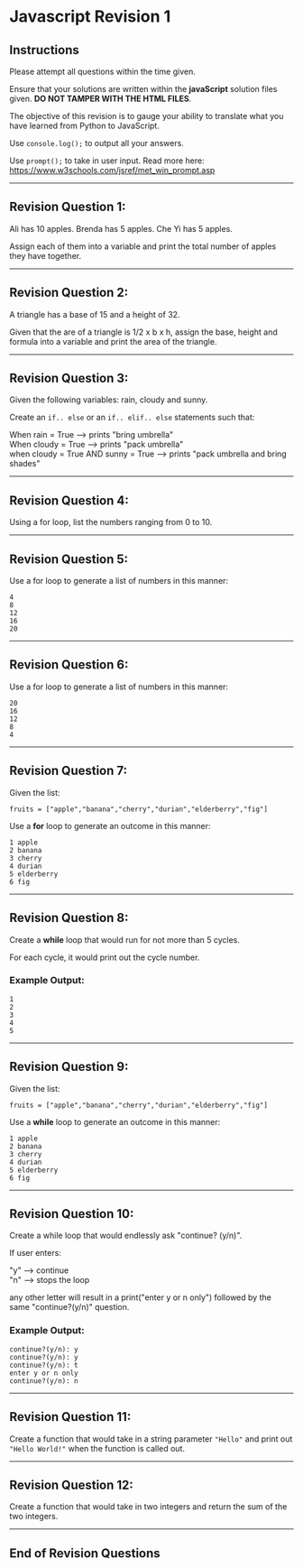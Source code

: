 # Javascript Revision 1

## **Instructions**

Please attempt all questions within the time given.

Ensure that your solutions are written within the **javaScript** solution files given. **DO NOT TAMPER WITH THE HTML FILES**.

The objective of this revision is to gauge your ability to translate what you have learned from Python to JavaScript.

Use `console.log();` to output all your answers.

Use `prompt();` to take in user input.
Read more here: https://www.w3schools.com/jsref/met_win_prompt.asp

<hr>

## **Revision Question 1:**

Ali has 10 apples. Brenda has 5 apples. Che Yi has 5 apples.

Assign each of them into a variable and print the total number of apples they have together. 

<hr>

## **Revision Question 2:**

A triangle has a base of 15 and a height of 32.

Given that the are of a triangle is 1/2 x b x h, assign the base, height and formula into a variable and print the area of the triangle.

<hr>

## **Revision Question 3:**

Given the following variables: rain, cloudy and sunny.

Create an `if.. else` or an `if.. elif.. else` statements such that:

When rain = True --> prints "bring umbrella"\
When cloudy = True --> prints "pack umbrella"\
when cloudy = True AND sunny = True --> prints "pack umbrella and bring shades"

<hr>

## **Revision Question 4:**

Using a for loop, list the numbers ranging from 0 to 10.

<hr>

## **Revision Question 5:**

Use a for loop to generate a list of numbers in this manner: 
```
4
8
12
16
20
```

<hr>

## **Revision Question 6:**

Use a for loop to generate a list of numbers in this manner: 
```
20
16
12
8
4
```

<hr>

## **Revision Question 7:**

Given the list:
```
fruits = ["apple","banana","cherry","durian","elderberry","fig"]
```

Use a **for** loop to generate an outcome in this manner:
```
1 apple
2 banana
3 cherry
4 durian
5 elderberry
6 fig
```

<hr>

## **Revision Question 8:**

Create a **while** loop that would run for not more than 5 cycles.

For each cycle, it would print out the cycle number.

### Example Output:
```
1
2
3
4
5
```

<hr>

## **Revision Question 9:**

Given the list:
```
fruits = ["apple","banana","cherry","durian","elderberry","fig"]
```

Use a **while** loop to generate an outcome in this manner:
```
1 apple
2 banana
3 cherry
4 durian
5 elderberry
6 fig
```

<hr>

## **Revision Question 10:**

Create a while loop that would endlessly ask "continue? (y/n)".

If user enters:

"y" --> continue\
"n" --> stops the loop

any other letter will result in a print("enter y or n only") followed by the same "continue?(y/n)" question.

### Example Output:
```
continue?(y/n): y
continue?(y/n): y
continue?(y/n): t
enter y or n only
continue?(y/n): n
```

<hr>

## **Revision Question 11:**

Create a function that would take in a string parameter `"Hello"` and print out `"Hello World!"` when the function is called out.

<hr>

## **Revision Question 12:**

Create a function that would take in two integers and return the sum of the two integers.

<hr>

## End of Revision Questions
